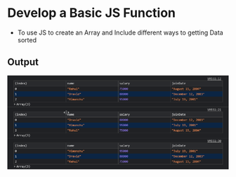 #  Develop a Basic JS Function
- To use JS to create an Array and Include different ways to getting Data sorted

## Output
![Screenshot](Output.png)
